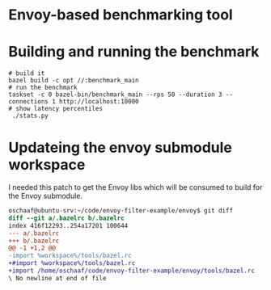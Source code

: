 # Envoy-based benchmarking tool

# Building and running the benchmark

```
# build it
bazel build -c opt //:benchmark_main
# run the benchmark
taskset -c 0 bazel-bin/benchmark_main --rps 50 --duration 3 --connections 1 http://localhost:10000
# show latency percentiles
 ./stats.py
```

# Updateing the envoy submodule workspace
I needed this patch to get the Envoy libs which will be consumed
to build for the Envoy submodule.

```diff
oschaaf@ubuntu-srv:~/code/envoy-filter-example/envoy$ git diff
diff --git a/.bazelrc b/.bazelrc
index 416f12293..254a17201 100644
--- a/.bazelrc
+++ b/.bazelrc
@@ -1 +1,2 @@
-import %workspace%/tools/bazel.rc
+#import %workspace%/tools/bazel.rc
+import /home/oschaaf/code/envoy-filter-example/envoy/tools/bazel.rc
\ No newline at end of file
```
